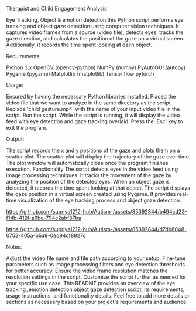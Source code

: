 Therapist and Child Engagement Analysis

Eye Tracking, Object & emotion detection
this Python script performs eye tracking and object gaze detection using computer vision techniques. It captures video frames from a source (video file), detects eyes, tracks the gaze direction, and calculates the position of the gaze on a virtual screen. Additionally, it records the time spent looking at each object.

Requirements:

Python 3.x
OpenCV (opencv-python)
NumPy (numpy)
PyAutoGUI (autopy)
Pygame (pygame)
Matplotlib (matplotlib)
Tensor flow
pytorch

Usage:

Ensured by having the necessary Python libraries installed.
Placed the video file that we want to analyze in the same directory as the script.
Replace 'child gesture.mp4' with the name of your input video file in the script.
Run the script.
While the script is running, it will display the video feed with eye detection and gaze tracking overlaid.
Press the 'Esc' key to exit the program.

Output:

The script records the x and y positions of the gaze and plots them on a scatter plot.
The scatter plot will display the trajectory of the gaze over time.
The plot window will automatically close once the program finishes execution.
Functionality
The script detects eyes in the video feed using image processing techniques.
It tracks the movement of the gaze by analyzing the position of the detected eyes.
When an object gaze is detected, it records the time spent looking at that object.
The script displays the gaze position in a virtual screen created using Pygame.
It provides real-time visualization of the eye tracking process and object gaze detection.


https://github.com/supriya1212-hub/Autism-/assets/85392844/b494cd23-f14b-412f-a6be-794c2abf37ba






https://github.com/supriya1212-hub/Autism-/assets/85392844/d7db8048-0752-405a-b5a9-0ed94cf8927c






Notes:

Adjust the video file name and file path according to your setup.
Fine-tune parameters such as image processing filters and eye detection thresholds for better accuracy.
Ensure the video frame resolution matches the resolution settings in the script.
Customize the script further as needed for your specific use case.
This README provides an overview of the eye tracking ,emotion detection object gaze detection script, its requirements, usage instructions, and functionality details. Feel free to add more details or sections as necessary based on your project's requirements and audience.
